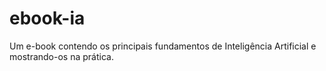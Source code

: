 # ebook-ia
Um e-book contendo os principais fundamentos de Inteligência Artificial e mostrando-os na prática.
